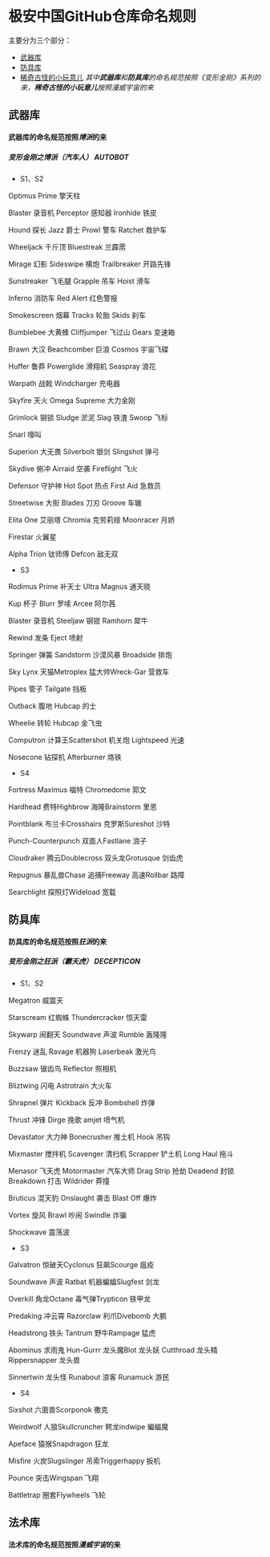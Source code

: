 # 极安中国GitHub仓库命名规则
主要分为三个部分：
* [武器库](https://github.com/88hack/ReposNameRules#%E6%AD%A6%E5%99%A8%E5%BA%93)
* [防具库](https://github.com/88hack/ReposNameRules#%E9%98%B2%E5%85%B7%E5%BA%93)
* [稀奇古怪的小玩意儿](https://github.com/88hack/ReposNameRules#%E6%B3%95%E6%9C%AF%E5%BA%93)
*其中**武器库**和**防具库**的命名规范按照《变形金刚》系列的来，**稀奇古怪的小玩意儿**按照漫威宇宙的来*

## 武器库
#### 武器库的命名规范按照*博派*的来
##### 变形金刚之博派（汽车人） AUTOBOT



* S1、S2

Optimus Prime 擎天柱

Blaster 录音机 Perceptor 感知器 Ironhide 铁皮

Hound 探长 Jazz 爵士 Prowl 警车 Ratchet 救护车

Wheeljack 千斤顶 Bluestreak 兰霹雳

Mirage 幻影 Sideswipe 横炮 Trailbreaker 开路先锋

Sunstreaker 飞毛腿 Grapple 吊车 Hoist 滑车

Inferno 消防车 Red Alert 红色警报

Smokescreen 烟幕 Tracks 轮胎 Skids 刹车

Bumblebee 大黄蜂 Cliffjumper 飞过山 Gears 变速箱

Brawn 大汉 Beachcomber 巨浪 Cosmos 宇宙飞碟

Huffer 鲁莽 Powerglide 滑翔机 Seaspray 浪花

Warpath 战戟 Windcharger 充电器

Skyfire 天火 Omega Supreme 大力金刚

Grimlock 钢锁 Sludge 淤泥 Slag 铁渣 Swoop 飞标

Snarl 嚎叫

Superion 大无畏 Silverbolt 银剑 Slingshot 弹弓

Skydive 俯冲 Airraid 空袭 Fireflight 飞火

Defensor 守护神 Hot Spot 热点 First Aid 急救员

Streetwise 大街 Blades 刀刃 Groove 车辙

Elita One 艾丽塔 Chromia 克劳莉娅 Moonracer 月娇

Firestar 火翼星

Alpha Trion 钛师傅 Defcon 敌无双

* S3

Rodimus Prime 补天士 Ultra Magnus 通天晓

Kup 杯子 Blurr 罗嗦 Arcee 阿尔茜

Blaster 录音机 Steeljaw 钢钳 Ramhorn 犀牛

Rewind 发条 Eject 喷射

Springer 弹簧 Sandstorm 沙漠风暴 Broadside 排炮

Sky Lynx 天猫Metroplex 猛大帅Wreck-Gar 营救车

Pipes 管子 Tailgate 挡板

Outback 腹地 Hubcap 的士

Wheelie 转轮 Hubcap 金飞虫

Computron 计算王Scattershot 机关炮 Lightspeed 光速

Nosecone 钻探机 Afterburner 烙铁


* S4

Fortress Maximus 福特 Chromedome 郭文

Hardhead 费特Highbrow 海隆Brainstorm 里恩

Pointblank 布兰卡Crosshairs 克罗斯Sureshot 沙特

Punch-Counterpunch 双面人Fastlane 浪子

Cloudraker 腾云Doublecross 双头龙Grotusque 剑齿虎

Repugnus 暴乱兽Chase 追捕Freeway 高速Rollbar 路障

Searchlight 探照灯Wideload 宽载


## 防具库
#### 防具库的命名规范按照*狂派*的来
##### 变形金刚之狂派（霸天虎） DECEPTICON
* S1、S2

Megatron 威震天

Starscream 红蜘蛛 Thundercracker 惊天雷

Skywarp 闹翻天 Soundwave 声波 Rumble 轰隆隆

Frenzy 迷乱 Ravage 机器狗 Laserbeak 激光鸟

Buzzsaw 锯齿鸟 Reflector 照相机

Bliztwing 闪电 Astrotrain 大火车

Shrapnel 弹片 Kickback 反冲 Bombshell 炸弹

Thrust 冲锋 Dirge 挽歌 amjet 喷气机

Devastator 大力神 Bonecrusher 推土机 Hook 吊钩

Mixmaster 搅拌机 Scavenger 清扫机 Scrapper 铲土机 Long Haul 拖斗

Menasor 飞天虎 Motormaster 汽车大师 Drag Strip 抢劫 Deadend 封锁 Breakdown 打击 Wildrider 莽撞



Bruticus 混天豹 Onslaught 袭击 Blast Off 爆炸

Vortex 旋风 Brawl 吵闹 Swindle 诈骗

Shockwave 震荡波



 



* S3

Galvatron 惊破天Cyclonus 狂飙Scourge 瘟疫

Soundwave 声波 Ratbat 机器蝙蝠Slugfest 剑龙

Overkill 角龙Octane 毒气弹Trypticon 铁甲龙

Predaking 冲云霄 Razorclaw 利爪Divebomb 大鹏

Headstrong 铁头 Tantrum 野牛Rampage 猛虎

Abominus 求雨鬼 Hun-Gurrr 龙头魔Blot 龙头妖 Cutthroad 龙头精 Rippersnapper 龙头兽

Sinnertwin 龙头怪 Runabout 浪客 Runamuck 游民



 



* S4

Sixshot 六面兽Scorponok 撒克

Weirdwolf 人狼Skullcruncher 鳄龙indwipe 蝙蝠魔

Apeface 猿猴Snapdragon 狂龙

Misfire 火炭Slugslinger 吊索Triggerhappy 扳机

Pounce 突击Wingspan 飞翔

Battletrap 圈套Flywheels 飞轮

## 法术库
#### 法术库的命名规范按照*漫威宇宙*的来
